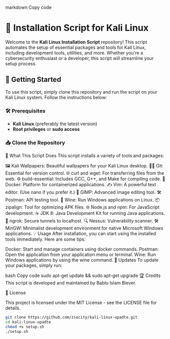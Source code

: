 markdown
Copy code
# 📜 Installation Script for Kali Linux

Welcome to the **Kali Linux Installation Script** repository! This script automates the setup of essential packages and tools for Kali Linux, including development tools, utilities, and more. Whether you're a cybersecurity enthusiast or a developer, this script will streamline your setup process. 

## 🚀 Getting Started

To use this script, simply clone this repository and run the script on your Kali Linux system. Follow the instructions below:

### 🛠️ Prerequisites

- **Kali Linux** (preferably the latest version)
- **Root privileges** or **sudo access**

### 📥 Clone the Repository
🧩 What This Script Does
This script installs a variety of tools and packages:

🖼️ Kali Wallpapers: Beautiful wallpapers for your Kali Linux desktop.
🦸‍♂️ Git: Essential for version control.
🌐 curl and wget: For transferring files from the web.
⚙️ build-essential: Includes GCC, G++, and Make for compiling code.
🐳 Docker: Platform for containerized applications.
✍️ Vim: A powerful text editor. (Use nano if you prefer it.)
🎨 GIMP: Advanced image editing tool.
🛠️ Postman: API testing tool.
🍷 Wine: Run Windows applications on Linux.
📦 zipalign: Tool for optimizing APK files.
🌐 Node.js and npm: For JavaScript development.
☕ JDK 8: Java Development Kit for running Java applications.
🚀 ngrok: Secure tunnels to localhost.
🔍 Nessus: Vulnerability scanner.
🛠️ MinGW: Minimalist development environment for native Microsoft Windows applications.
💡 Usage
After installation, you can start using the installed tools immediately. Here are some tips:

Docker: Start and manage containers using docker commands.
Postman: Open the application from your application menu or terminal.
Wine: Run Windows applications by using the wine command.
🔄 Updates
To update your packages, simply run:

bash
Copy code
sudo apt-get update && sudo apt-get upgrade
🏆 Credits
This script is developed and maintained by Bablu Islam Biever.

📝 License


This project is licensed under the MIT License - see the LICENSE file for details.
```bash
git clone https://github.com/zsocity/kali-linux-upadte.git
cd kali-linux-upadte
chmod +x setup.sh
./setup.sh




